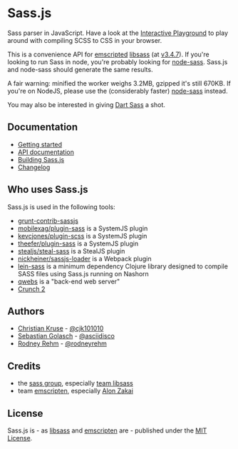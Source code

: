 # Sass.js

Sass parser in JavaScript. Have a look at the [Interactive Playground](http://sass.js.org/) to play around with compiling SCSS to CSS in your browser.

This is a convenience API for [emscripted](https://github.com/kripken/emscripten) [libsass](https://github.com/sass/libsass) (at [v3.4.7](https://github.com/sass/libsass/releases/tag/3.4.7)). If you're looking to run Sass in node, you're probably looking for [node-sass](https://github.com/sass/node-sass). Sass.js and node-sass should generate the same results.

A fair warning: minified the worker weighs 3.2MB, gzipped it's still 670KB. If you're on NodeJS, please use the (considerably faster) [node-sass](https://github.com/andrew/node-sass) instead.

You may also be interested in giving [Dart Sass](https://github.com/sass/dart-sass) a shot.


## Documentation

* [Getting started](./docs/getting-started.md)
* [API documentation](./docs/api.md)
* [Building Sass.js](./docs/build.md)
* [Changelog](./CHANGELOG.md)


## Who uses Sass.js

Sass.js is used in the following tools:

* [grunt-contrib-sassjs](https://github.com/amiramw/grunt-contrib-sassjs)
* [mobilexag/plugin-sass](https://github.com/mobilexag/plugin-sass) is a SystemJS plugin
* [kevcjones/plugin-scss](https://github.com/kevcjones/plugin-scss) is a SystemJS plugin
* [theefer/plugin-sass](https://github.com/theefer/plugin-sass) is a SystemJS plugin
* [stealjs/steal-sass](https://github.com/stealjs/steal-sass) is a StealJS plugin
* [nickheiner/sassjs-loader](https://github.com/NickHeiner/sassjs-loader) is a Webpack plugin
* [lein-sass](https://github.com/yogthos/lein-sass) is a minimum dependency Clojure library designed to compile SASS files using Sass.js running on Nashorn
* [qwebs](https://www.npmjs.com/package/qwebs) is a "back-end web server"
* [Crunch 2](http://getcrunch.co/)


## Authors

* [Christian Kruse](https://github.com/ckruse) - [@cjk101010](https://twitter.com/cjk101010)
* [Sebastian Golasch](https://github.com/asciidisco) - [@asciidisco](https://twitter.com/asciidisco)
* [Rodney Rehm](http://rodneyrehm.de/en/) - [@rodneyrehm](https://twitter.com/rodneyrehm)


## Credits

* the [sass group](https://github.com/sass), especially [team libsass](https://github.com/sass/libsass)
* team [emscripten](https://github.com/kripken/emscripten), especially [Alon Zakai](https://github.com/kripken)


## License

Sass.js is - as [libsass](https://github.com/sass/libsass) and [emscripten](https://github.com/kripken/emscripten/) are - published under the [MIT License](http://opensource.org/licenses/mit-license).
